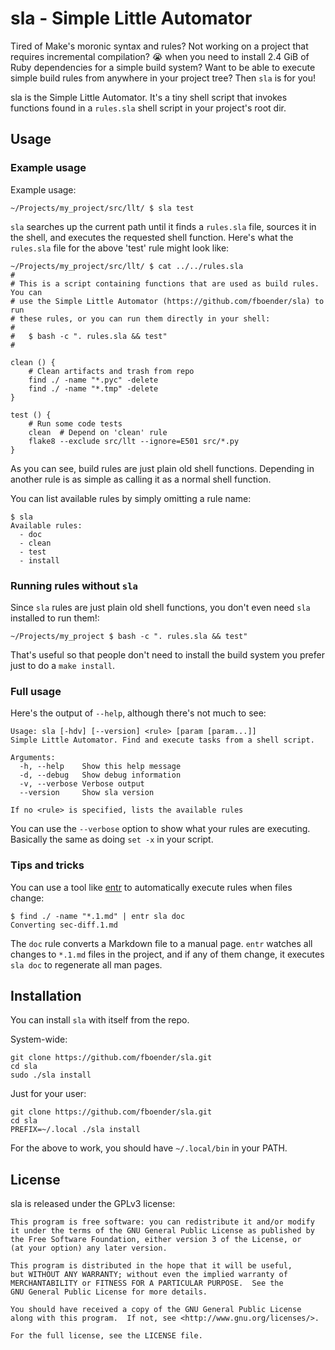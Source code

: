 # sla - Simple Little Automator

Tired of Make's moronic syntax and rules? Not working on a project that
requires incremental compilation? 😭 when you need to install 2.4
GiB of Ruby dependencies for a simple build system? Want to be able to execute
simple build rules from anywhere in your project tree? Then `sla` is for you!

sla is the Simple Little Automator. It's a tiny shell script that invokes
functions found in a `rules.sla` shell script in your project's root dir.

## Usage

### Example usage

Example usage:

    ~/Projects/my_project/src/llt/ $ sla test

`sla` searches up the current path until it finds a `rules.sla` file, sources it
in the shell, and executes the requested shell function. Here's what the
`rules.sla` file for the above 'test' rule might look like:

    ~/Projects/my_project/src/llt/ $ cat ../../rules.sla
    #
    # This is a script containing functions that are used as build rules. You can
    # use the Simple Little Automator (https://github.com/fboender/sla) to run
    # these rules, or you can run them directly in your shell:
    #
    #   $ bash -c ". rules.sla && test"
    #

    clean () {
        # Clean artifacts and trash from repo
        find ./ -name "*.pyc" -delete
        find ./ -name "*.tmp" -delete
    }

    test () {
        # Run some code tests
        clean  # Depend on 'clean' rule
        flake8 --exclude src/llt --ignore=E501 src/*.py
    }

As you can see, build rules are just plain old shell functions. Depending in
another rule is as simple as calling it as a normal shell function.

You can list available rules by simply omitting a rule name:

    $ sla
    Available rules:
      - doc
      - clean
      - test
      - install

### Running rules without `sla`

Since `sla` rules are just plain old shell functions, you don't even need
`sla` installed to run them!:

    ~/Projects/my_project $ bash -c ". rules.sla && test"

That's useful so that people don't need to install the build system you prefer
just to do a `make install`.

### Full usage

Here's the output of `--help`, although there's not much to see:

    Usage: sla [-hdv] [--version] <rule> [param [param...]]
    Simple Little Automator. Find and execute tasks from a shell script.

    Arguments:
      -h, --help    Show this help message
      -d, --debug   Show debug information
      -v, --verbose Verbose output
      --version     Show sla version

    If no <rule> is specified, lists the available rules

You can use the `--verbose` option to show what your rules are executing.
Basically the same as doing `set -x` in your script.

### Tips and tricks

You can use a tool like [entr](http://entrproject.org/) to automatically
execute rules when files change:

    $ find ./ -name "*.1.md" | entr sla doc
    Converting sec-diff.1.md

The `doc` rule converts a Markdown file to a manual page. `entr` watches all
changes to `*.1.md` files in the project, and if any of them change, it
executes `sla doc` to regenerate all man pages.


## Installation

You can install `sla` with itself from the repo.

System-wide:

    git clone https://github.com/fboender/sla.git
    cd sla
    sudo ./sla install

Just for your user:

    git clone https://github.com/fboender/sla.git
    cd sla
    PREFIX=~/.local ./sla install
    
For the above to work, you should have `~/.local/bin` in your PATH.

## License

sla is released under the GPLv3 license:

    This program is free software: you can redistribute it and/or modify
    it under the terms of the GNU General Public License as published by
    the Free Software Foundation, either version 3 of the License, or
    (at your option) any later version.

    This program is distributed in the hope that it will be useful,
    but WITHOUT ANY WARRANTY; without even the implied warranty of
    MERCHANTABILITY or FITNESS FOR A PARTICULAR PURPOSE.  See the
    GNU General Public License for more details.

    You should have received a copy of the GNU General Public License
    along with this program.  If not, see <http://www.gnu.org/licenses/>.

    For the full license, see the LICENSE file.
